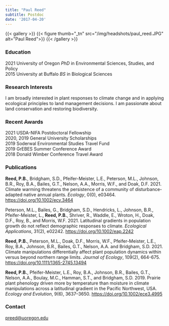 ```yaml
---
title: "Paul Reed"
subtitle: Postdoc 
date: '2017-04-20'
---
```


{{< gallery >}}
  {{< figure thumb="_tn" src="/img/headshots/paul_reed.JPG" alt="Paul Reed">}}
{{< /gallery >}} 

<!--more-->
### Education
2021 University of Oregon _PhD_ in Environmental Sciences, Studies, and Policy  
2015 University at Buffalo _BS_ in Biological Sciences  

### Research Interests
I am broadly interested in plant responses to climate change and in applying ecological principles to land management decisions. I am passionate about land conservation and restoring biodiversity. 

### Recent Awards
2021 USDA-NIFA Postdoctoral Fellowship  
2020, 2019 General University Scholarships  
2019 Soderwal Environmental Studies Travel Fund  
2019 GrEBES Summer Conference Award  
2018 Donald Wimber Conference Travel Award  

### Publications
**Reed, P.B.**, Bridgham, S.D., Pfeifer-Meister, L.E., Peterson, M.L., Johnson, B.R., Roy, B.A., Bailes, G.T., Nelson, A.A., Morris, W.F., and Doak, D.F. 2021. Climate warming threatens the persistence of a community of disturbance-adapted native annual plants. *Ecology*, 0(0), e03464. https://doi.org/10.1002/ecy.3464

Peterson, M.L., Bailes, G., Bridgham, S.D., Hendricks, L., Johnson, B.R., Pfeifer-Meister, L., **Reed, P.B.**, Shriver, R., Waddle, E., Wroton, H., Doak, D.F., Roy, B., and Morris, W.F. 2021. Latitudinal gradients in population growth do not reflect demographic responses to climate. *Ecological Applications*, 31(2), e02242. https://doi.org/10.1002/eap.2242

**Reed, P.B.**, Peterson, M.L., Doak, D.F., Morris, W.F., Pfeifer-Meister, L.E., Roy, B.A., Johnson, B.R., Bailes, G.T., Nelson, A.A. and Bridgham, S.D. 2021. Climate manipulations differentially affect plant population dynamics within versus beyond northern range limits. *Journal of Ecology*, 109(2), 664-675. https://doi.org/10.1111/1365-2745.13494

**Reed, P.B.**, Pfeifer-Meister, L.E., Roy, B.A., Johnson, B.R., Bailes, G.T., Nelson, A.A., Boulay, M.C., Hamman, S.T., and Bridgham, S.D. 2019. Prairie plant phenology driven more by temperature than moisture in climate manipulations across a latitudinal gradient in the Pacific Northwest, USA. *Ecology and Evolution*, 9(6), 3637–3650. https://doi.org/10.1002/ece3.4995

### Contact
preed@uoregon.edu
